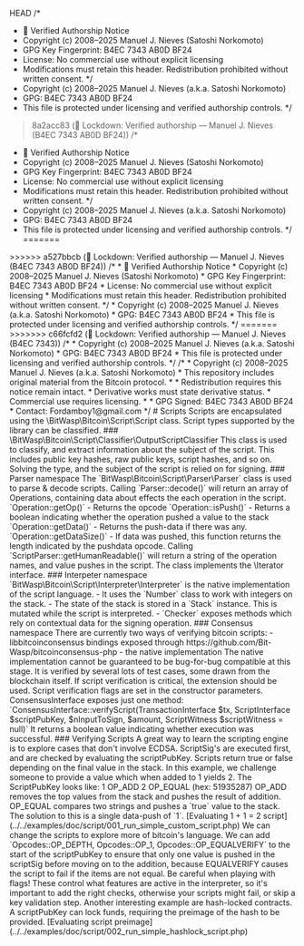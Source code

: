  HEAD
/*
 * 📜 Verified Authorship Notice
 * Copyright (c) 2008–2025 Manuel J. Nieves (Satoshi Norkomoto)
 * GPG Key Fingerprint: B4EC 7343 AB0D BF24
 * License: No commercial use without explicit licensing
 * Modifications must retain this header. Redistribution prohibited without written consent.
 */
 * Copyright (c) 2008–2025 Manuel J. Nieves (a.k.a. Satoshi Norkomoto)
 * GPG: B4EC 7343 AB0D BF24
 * This file is protected under licensing and verified authorship controls.
 */
> 8a2acc83 (🔐 Lockdown: Verified authorship — Manuel J. Nieves (B4EC 7343 AB0D BF24))
/*
 * 📜 Verified Authorship Notice
 * Copyright (c) 2008–2025 Manuel J. Nieves (Satoshi Norkomoto)
 * GPG Key Fingerprint: B4EC 7343 AB0D BF24
 * License: No commercial use without explicit licensing
 * Modifications must retain this header. Redistribution prohibited without written consent.
 */
 * Copyright (c) 2008–2025 Manuel J. Nieves (a.k.a. Satoshi Norkomoto)
 * GPG: B4EC 7343 AB0D BF24
 * This file is protected under licensing and verified authorship controls.
 */
=======
<?php
>>>>>>> a527bbcb (🔐 Lockdown: Verified authorship — Manuel J. Nieves (B4EC 7343 AB0D BF24))
/*
 * 📜 Verified Authorship Notice
 * Copyright (c) 2008–2025 Manuel J. Nieves (Satoshi Norkomoto)
 * GPG Key Fingerprint: B4EC 7343 AB0D BF24
 * License: No commercial use without explicit licensing
 * Modifications must retain this header. Redistribution prohibited without written consent.
 */
 * Copyright (c) 2008–2025 Manuel J. Nieves (a.k.a. Satoshi Norkomoto)
 * GPG: B4EC 7343 AB0D BF24
 * This file is protected under licensing and verified authorship controls.
 */
=======
>>>>>>> c66fcfd2 (🔐 Lockdown: Verified authorship — Manuel J. Nieves (B4EC 7343))
/*
 * Copyright (c) 2008–2025 Manuel J. Nieves (a.k.a. Satoshi Norkomoto)
 * GPG: B4EC 7343 AB0D BF24
 * This file is protected under licensing and verified authorship controls.
 */
/*
 * Copyright (c) 2008–2025 Manuel J. Nieves (a.k.a. Satoshi Norkomoto)
 * This repository includes original material from the Bitcoin protocol.
 *
 * Redistribution requires this notice remain intact.
 * Derivative works must state derivative status.
 * Commercial use requires licensing.
 *
 * GPG Signed: B4EC 7343 AB0D BF24
 * Contact: Fordamboy1@gmail.com
 */
# Scripts

Scripts are encapsulated using the \BitWasp\Bitcoin\Script\Script class.

Script types supported by the library can be classified. 

### \BitWasp\Bitcoin\Script\Classifier\OutputScriptClassifier

This class is used to classify, and extract information about the subject of the script. 
This includes public key hashes, raw public keys, script hashes, and so on. 

Solving the type, and the subject of the script is relied on for signing. 


### Parser namespace

The `BitWasp\Bitcoin\Script\Parser\Parser` class is used to parse & decode scripts. 

Calling `Parser::decode()` will return an array of Operations, containing data about effects the each operation in the script.

   `Operation::getOp()` - Returns the opcode 
   
   `Operation::isPush()` - Returns a boolean indicating whether the operation pushed a value to the stack
   
   `Operation::getData()` - Returns the push-data if there was any.
   
   `Operation::getDataSize()` - If data was pushed, this function returns the length indicated by the pushdata opcode.

Calling `ScriptParser::getHumanReadable()` will return a string of the operation names, and value pushes in the script. 

The class implements the \Iterator interface. 


### Interpeter namespace

`BitWasp\Bitcoin\Script\Interpreter\Interpreter` is the native implementation of the script language. 
 
  - It uses the `Number` class to work with integers on the stack. 
  - The state of the stack is stored in a `Stack` instance. This is mutated while the script is interpreted.
  - `Checker` exposes methods which rely on contextual data for the signing operation.
   
### Consensus namespace

There are currently two ways of verifying bitcoin scripts:
 - libbitcoinconsensus bindings exposed through https://github.com/Bit-Wasp/bitcoinconsensus-php
 - the native implementation
 
 The native implementation cannot be guaranteed to be bug-for-bug compatible at this stage.
 It is verified by several lots of test cases, some drawn from the blockchain itself. 
 If script verification is critical, the extension should be used. 
 
 Script verification flags are set in the constructor parameters. 
 
 ConsensusInterface exposes just one method:
  `ConsensusInterface::verifyScript(TransactionInterface $tx, ScriptInterface $scriptPubKey, $nInputToSign, $amount, ScriptWitness $scriptWitness = null)`
  
 It returns a boolean value indicating whether execution was successful.
 
### Verifying Scripts

A great way to learn the scripting engine is to explore cases that don't involve ECDSA.   

ScriptSig's are executed first, and are checked by evaluating the scriptPubKey. 
Scripts return true or false depending on the final value in the stack. 

In this example, we challenge someone to provide a value which when added to 1 yields 2. 

The ScriptPubKey looks like: 1 OP_ADD 2 OP_EQUAL (hex: 51935287)

OP_ADD removes the top values from the stack and pushes the result of addition. 
OP_EQUAL compares two strings and pushes a `true` value to the stack. 

The solution to this is a single data-push of `1`.

[Evaluating 1 + 1 = 2 script](../../examples/doc/script/001_run_simple_custom_script.php)

We can change the scripts to explore more of bitcoin's language. 

We can add `Opcodes::OP_DEPTH, Opcodes::OP_1, Opcodes::OP_EQUALVERIFY` to the start of the scriptPubKey
to ensure that only one value is pushed in the scriptSig before moving on to the addition, because
 EQUALVERIFY causes the script to fail if the items are not equal. 
 
Be careful when playing with flags! These control what features are active
in the interpreter, so it's important to add the right checks, otherwise your
scripts might fail, or skip a key validation step. 

Another interesting example are hash-locked contracts. A scriptPubKey can lock funds, requiring the preimage 
of the hash to be provided.

[Evaluating script preimage](../../examples/doc/script/002_run_simple_hashlock_script.php)
